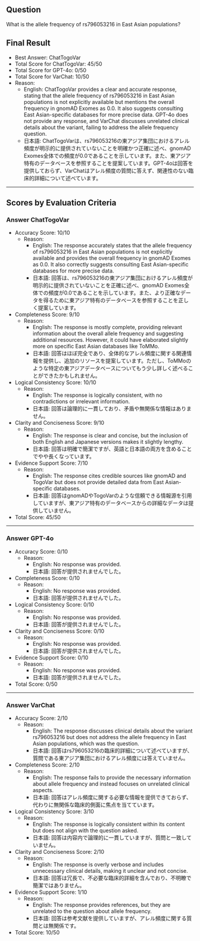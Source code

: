 ## Question

What is the allele frequency of rs796053216 in East Asian populations?

## Final Result

- Best Answer: ChatTogoVar
- Total Score for ChatTogoVar: 45/50
- Total Score for GPT-4o: 0/50
- Total Score for VarChat: 10/50
- Reason:
  - English: ChatTogoVar provides a clear and accurate response, stating that the allele frequency of rs796053216 in East Asian populations is not explicitly available but mentions the overall frequency in gnomAD Exomes as 0.0. It also suggests consulting East Asian-specific databases for more precise data. GPT-4o does not provide any response, and VarChat discusses unrelated clinical details about the variant, failing to address the allele frequency question.
  - 日本語: ChatTogoVarは、rs796053216の東アジア集団におけるアレル頻度が明示的に提供されていないことを明確かつ正確に述べ、gnomAD Exomes全体での頻度が0.0であることを示しています。また、東アジア特有のデータベースを参照することを提案しています。GPT-4oは回答を提供しておらず、VarChatはアレル頻度の質問に答えず、関連性のない臨床的詳細について述べています。

---

## Scores by Evaluation Criteria

### Answer ChatTogoVar
- Accuracy Score: 10/10
  - Reason: 
    - English: The response accurately states that the allele frequency of rs796053216 in East Asian populations is not explicitly available and provides the overall frequency in gnomAD Exomes as 0.0. It also correctly suggests consulting East Asian-specific databases for more precise data.
    - 日本語: 回答は、rs796053216の東アジア集団におけるアレル頻度が明示的に提供されていないことを正確に述べ、gnomAD Exomes全体での頻度が0.0であることを示しています。また、より正確なデータを得るために東アジア特有のデータベースを参照することを正しく提案しています。
- Completeness Score: 9/10
  - Reason: 
    - English: The response is mostly complete, providing relevant information about the overall allele frequency and suggesting additional resources. However, it could have elaborated slightly more on specific East Asian databases like ToMMo.
    - 日本語: 回答はほぼ完全であり、全体的なアレル頻度に関する関連情報を提供し、追加のリソースを提案しています。ただし、ToMMoのような特定の東アジアデータベースについてもう少し詳しく述べることができたかもしれません。
- Logical Consistency Score: 10/10
  - Reason: 
    - English: The response is logically consistent, with no contradictions or irrelevant information.
    - 日本語: 回答は論理的に一貫しており、矛盾や無関係な情報はありません。
- Clarity and Conciseness Score: 9/10
  - Reason: 
    - English: The response is clear and concise, but the inclusion of both English and Japanese versions makes it slightly lengthy.
    - 日本語: 回答は明確で簡潔ですが、英語と日本語の両方を含めることでやや長くなっています。
- Evidence Support Score: 7/10
  - Reason: 
    - English: The response cites credible sources like gnomAD and TogoVar but does not provide detailed data from East Asian-specific databases.
    - 日本語: 回答はgnomADやTogoVarのような信頼できる情報源を引用していますが、東アジア特有のデータベースからの詳細なデータは提供していません。
- Total Score: 45/50

---

### Answer GPT-4o
- Accuracy Score: 0/10
  - Reason: 
    - English: No response was provided.
    - 日本語: 回答が提供されませんでした。
- Completeness Score: 0/10
  - Reason: 
    - English: No response was provided.
    - 日本語: 回答が提供されませんでした。
- Logical Consistency Score: 0/10
  - Reason: 
    - English: No response was provided.
    - 日本語: 回答が提供されませんでした。
- Clarity and Conciseness Score: 0/10
  - Reason: 
    - English: No response was provided.
    - 日本語: 回答が提供されませんでした。
- Evidence Support Score: 0/10
  - Reason: 
    - English: No response was provided.
    - 日本語: 回答が提供されませんでした。
- Total Score: 0/50

---

### Answer VarChat
- Accuracy Score: 2/10
  - Reason: 
    - English: The response discusses clinical details about the variant rs796053216 but does not address the allele frequency in East Asian populations, which was the question.
    - 日本語: 回答はrs796053216の臨床的詳細について述べていますが、質問である東アジア集団におけるアレル頻度には答えていません。
- Completeness Score: 2/10
  - Reason: 
    - English: The response fails to provide the necessary information about allele frequency and instead focuses on unrelated clinical aspects.
    - 日本語: 回答はアレル頻度に関する必要な情報を提供できておらず、代わりに無関係な臨床的側面に焦点を当てています。
- Logical Consistency Score: 3/10
  - Reason: 
    - English: The response is logically consistent within its content but does not align with the question asked.
    - 日本語: 回答は内容内で論理的に一貫していますが、質問と一致していません。
- Clarity and Conciseness Score: 2/10
  - Reason: 
    - English: The response is overly verbose and includes unnecessary clinical details, making it unclear and not concise.
    - 日本語: 回答は冗長で、不必要な臨床的詳細を含んでおり、不明瞭で簡潔ではありません。
- Evidence Support Score: 1/10
  - Reason: 
    - English: The response provides references, but they are unrelated to the question about allele frequency.
    - 日本語: 回答は参考文献を提供していますが、アレル頻度に関する質問とは無関係です。
- Total Score: 10/50